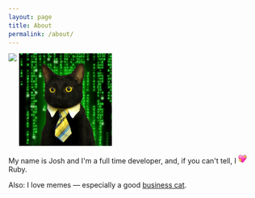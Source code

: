 ```yaml
---
layout: page
title: About
permalink: /about/
---
```

<div style='margin-bottom:10px;'>
	<div style='float:left;margin-right:5px;margin-bottom:5px;'>
		<img src="selfie-with-rosie.jpg" />
	</div>
	<div style='float:left;'>
		<img src="/assets/business-cat/matrix-business-cat-184x184.png" />	
	</div>
	<div style='clear:both;'></div>
</div>

My name is Josh and I'm a full time developer, and, if you can't tell, I
<img src="/assets/site-heart.webp" width="18px" height="18px" /> Ruby.

Also: I love memes &mdash; especially a good [business cat][business-cat].

[business-cat]: http://knowyourmeme.com/memes/business-cat
